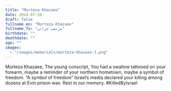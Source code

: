 ```yaml
---
title: "Morteza Khazaee"
date: 2024-07-26
draft: false
fullname_en: "Morteza Khazaee"
fullname_fa: "مرتضی خزائی"
birthdate: ""
deathdate: ""
age: ""
images:
  - "/images/memorials/morteza-khazaee-1.png"
---
```


Morteza Khazaee,
The young conscript,
You had a swallow tattooed on your forearm, maybe a reminder of your northern hometown, maybe a symbol of freedom. “A symbol of freedom” Israel’s media declared your killing among dozens at Evin prison was. Rest in our memory.
#KilledByIsrael